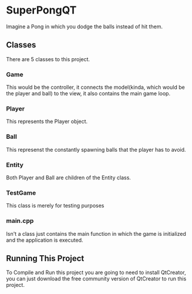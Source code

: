 # SuperPongQT
Imagine a Pong in which you dodge the balls instead of hit them.


## Classes
There are 5 classes to this project.
### Game
This would be the controller, it connects the model(kinda, which would be the player and ball) to the view, it also contains the main game loop.

### Player
This represents the Player object.

### Ball
This represenst the constantly spawning balls that the player has to avoid.

### Entity
Both Player and Ball are children of the Entity class.

### TestGame
This class is merely for testing purposes

### main.cpp
Isn't a class just contains the main function in which the game is initialized and the application is executed.

## Running This Project
To Compile and Run this project you are going to need to install QtCreator, you can just download the free community version of QtCreator to run this project.
